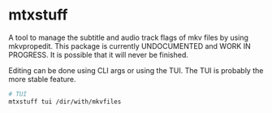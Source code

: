 # mtxstuff
A tool to manage the subtitle and audio track flags of mkv files by using mkvpropedit.
This package is currently UNDOCUMENTED and WORK IN PROGRESS.
It is possible that it will never be finished.

Editing can be done using CLI args or using the TUI.
The TUI is probably the more stable feature.

```bash
# TUI
mtxstuff tui /dir/with/mkvfiles
```